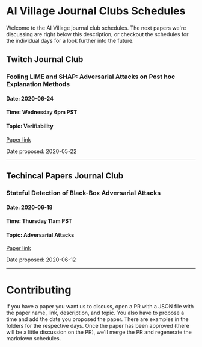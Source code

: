 # AI Village Journal Clubs Schedules

Welcome to the AI Village journal club schedules. The next papers we're discussing are right below this description, 
or checkout the schedules for the individual days for a look further into the future.  


## Twitch Journal Club
### Fooling LIME and SHAP: Adversarial Attacks on Post hoc Explanation Methods
#### Date: 2020-06-24
#### Time: Wednesday 6pm PST
#### Topic: Verifiability
[Paper link](https://arxiv.org/abs/1911.02508)

Date proposed: 2020-05-22

****

## Techincal Papers Journal Club
### Stateful Detection of Black-Box Adversarial Attacks
#### Date: 2020-06-18
#### Time: Thursday 11am PST
#### Topic: Adversarial Attacks
[Paper link](https://arxiv.org/abs/1907.05587)

Date proposed: 2020-06-12

****



# Contributing

If you have a paper you want us to discuss, open a PR with a JSON file with the paper name, link, description, and topic. 
You also have to propose a time and add the date you proposed the paper. There are examples in the folders for the respective days. 
Once the paper has been approved (there will be a little discussion on the PR), we'll merge the PR and regenerate the markdown schedules.
